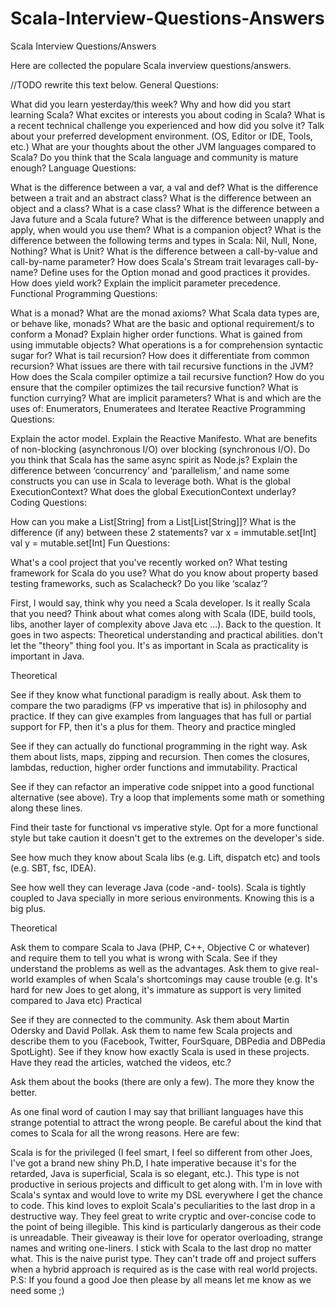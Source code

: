 # Scala-Interview-Questions-Answers
Scala Interview Questions/Answers

Here are collected the populare Scala inverview questions/answers.

//TODO rewrite this text below.
General Questions:

What did you learn yesterday/this week?
Why and how did you start learning Scala?
What excites or interests you about coding in Scala?
What is a recent technical challenge you experienced and how did you solve it?
Talk about your preferred development environment. (OS, Editor or IDE, Tools, etc.)
What are your thoughts about the other JVM languages compared to Scala?
Do you think that the Scala language and community is mature enough?
Language Questions:

What is the difference between a var, a val and def?
What is the difference between a trait and an abstract class?
What is the difference between an object and a class?
What is a case class?
What is the difference between a Java future and a Scala future?
What is the difference between unapply and apply, when would you use them?
What is a companion object?
What is the difference between the following terms and types in Scala: Nil, Null, None, Nothing?
What is Unit?
What is the difference between a call-by-value and call-by-name parameter?
How does Scala's Stream trait levarages call-by-name?
Define uses for the Option monad and good practices it provides.
How does yield work?
Explain the implicit parameter precedence.
Functional Programming Questions:

What is a monad?
What are the monad axioms?
What Scala data types are, or behave like, monads?
What are the basic and optional requirement/s to conform a Monad?
Explain higher order functions.
What is gained from using immutable objects?
What operations is a for comprehension syntactic sugar for?
What is tail recursion?
How does it differentiate from common recursion?
What issues are there with tail recursive functions in the JVM?
How does the Scala compiler optimize a tail recursive function?
How do you ensure that the compiler optimizes the tail recursive function?
What is function currying?
What are implicit parameters?
What is and which are the uses of: Enumerators, Enumeratees and Iteratee
Reactive Programming Questions:

Explain the actor model.
Explain the Reactive Manifesto.
What are benefits of non-blocking (asynchronous I/O) over blocking (synchronous I/O).
Do you think that Scala has the same async spirit as Node.js?
Explain the difference between ‘concurrency’ and ‘parallelism,’ and name some constructs you can use in Scala to leverage both.
What is the global ExecutionContext?
What does the global ExecutionContext underlay?
Coding Questions:

How can you make a List[String] from a List[List[String]]?
What is the difference (if any) between these 2 statements?
  var x = immutable.set[Int]
  val y = mutable.set[Int]
Fun Questions:

What's a cool project that you've recently worked on?
What testing framework for Scala do you use?
What do you know about property based testing frameworks, such as Scalacheck?
Do you like ‘scalaz‘?

First, I would say, think why you need a Scala developer. Is it really Scala that you need? Think about what comes along with Scala (IDE, build tools, libs, another layer of complexity above Java etc ...). Back to the question. It goes in two aspects: Theoretical understanding and practical abilities. don't let the "theory" thing fool you. It's as important in Scala as practicality is important in Java.

Theoretical

See if they know what functional paradigm is really about. Ask them to compare the two paradigms (FP vs imperative that is) in philosophy and practice. If they can give examples from languages that has full or partial support for FP, then it's a plus for them.
Theory and practice mingled

See if they can actually do functional programming in the right way. Ask them about lists, maps, zipping and recursion. Then comes the closures, lambdas, reduction, higher order functions and immutability.
Practical

See if they can refactor an imperative code snippet into a good functional alternative (see above). Try a loop that implements some math or something along these lines.

Find their taste for functional vs imperative style. Opt for a more functional style but take caution it doesn't get to the extremes on the developer's side.

See how much they know about Scala libs (e.g. Lift, dispatch etc) and tools (e.g. SBT, fsc, IDEA).

See how well they can leverage Java (code -and- tools). Scala is tightly coupled to Java specially in more serious environments. Knowing this is a big plus.

Theoretical

Ask them to compare Scala to Java (PHP, C++, Objective C or whatever) and require them to tell you what is wrong with Scala. See if they understand the problems as well as the advantages. Ask them to give real-world examples of when Scala's shortcomings may cause trouble (e.g. It's hard for new Joes to get along, it's immature as support is very limited compared to Java etc)
Practical

See if they are connected to the community. Ask them about Martin Odersky and David Pollak. Ask them to name few Scala projects and describe them to you (Facebook, Twitter, FourSquare, DBPedia and DBPedia SpotLight). See if they know how exactly Scala is used in these projects. Have they read the articles, watched the videos, etc.?

Ask them about the books (there are only a few). The more they know the better.

As one final word of caution I may say that brilliant languages have this strange potential to attract the wrong people. Be careful about the kind that comes to Scala for all the wrong reasons. Here are few:

Scala is for the privileged (I feel smart, I feel so different from other Joes, I've got a brand new shiny Ph.D, I hate imperative because it's for the retarded, Java is superficial, Scala is so elegant, etc.). This type is not productive in serious projects and difficult to get along with.
I'm in love with Scala's syntax and would love to write my DSL everywhere I get the chance to code. This kind loves to exploit Scala's peculiarities to the last drop in a destructive way. They feel great to write cryptic and over-concise code to the point of being illegible. This kind is particularly dangerous as their code is unreadable. Their giveaway is their love for operator overloading, strange names and writing one-liners.
I stick with Scala to the last drop no matter what. This is the naive purist type. They can't trade off and project suffers when a hybrid approach is required as is the case with real world projects.
P.S: If you found a good Joe then please by all means let me know as we need some ;)
